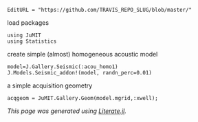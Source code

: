 ```@meta
EditURL = "https://github.com/TRAVIS_REPO_SLUG/blob/master/"
```

load packages

```@example page1
using JuMIT
using Statistics
```

create simple (almost) homogeneous acoustic model

```@example page1
model=J.Gallery.Seismic(:acou_homo1)
J.Models.Seismic_addon!(model, randn_perc=0.01)
```

a simple acquisition geometry

```@example page1
acqgeom = JuMIT.Gallery.Geom(model.mgrid,:xwell);
```

*This page was generated using [Literate.jl](https://github.com/fredrikekre/Literate.jl).*

